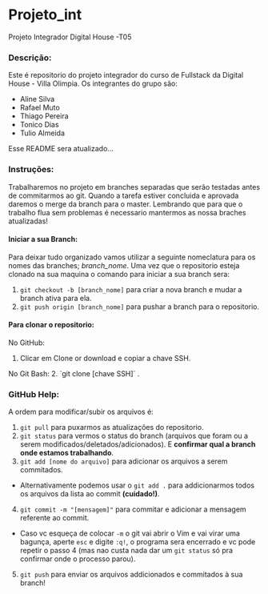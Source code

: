 ﻿# Projeto_int
Projeto Integrador Digital House -T05

### Descrição:
Este é repositorio do projeto integrador do curso de Fullstack da Digital House - Villa Olimpia. Os integrantes do grupo são:

- Aline Silva
- Rafael Muto
- Thiago Pereira
- Tonico Dias
- Tulio Almeida

Esse README sera atualizado...

### Instruções:
Trabalharemos no projeto em branches separadas que serão testadas antes de commitarmos ao git. Quando a tarefa estiver concluida e aprovada daremos o merge da branch para o master. Lembrando que para que o trabalho flua sem problemas é necessario mantermos as nossa braches atualizadas!

#### Iniciar a sua Branch:
Para deixar tudo organizado vamos utilizar a seguinte nomeclatura para os nomes das branches; *branch_nome*.
Uma vez que o repositorio esteja clonado na sua maquina o comando para iniciar a sua branch sera:

1. `git checkout -b [branch_nome]` para criar a nova branch e mudar a branch ativa para ela.
2. `git push origin [branch_nome]` para pushar a branch para o repositorio.

#### Para clonar o repositorio:

No GitHub:
1. Clicar em Clone or download e copiar a chave SSH.

No Git Bash:
2. `git clone [chave SSH]´ . 

### GitHub Help:

A ordem para modificar/subir os arquivos é:
1. `git pull` para puxarmos as atualizações do repositorio.
2. `git status` para vermos o status do branch (arquivos que foram ou a serem modificados/deletados/adicionados). E **confirmar qual a branch onde estamos trabalhando**.
3. `git add [nome do arquivo]` para adicionar os arquivos a serem commitados.
  * Alternativamente podemos usar o `git add .` para addicionarmos todos os arquivos da lista ao commit **(cuidado!)**.
4. `git commit -m "[mensagem]"` para commitar e adicionar a mensagem referente ao commit.
  * Caso vc esqueça de colocar `-m` o git vai abrir o Vim e vai virar uma bagunça, aperte `esc` e digite `:q!`, o programa sera encerrado e vc pode repetir o passo 4 (mas nao custa nada dar um `git status` só pra confirmar onde o processo parou).
5. `git push` para enviar os arquivos addicionados e commitados à sua branch!

